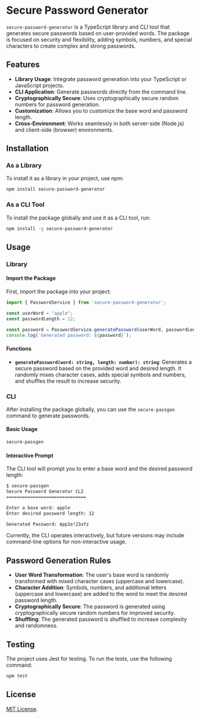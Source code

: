 # Secure Password Generator

`secure-password-generator` is a TypeScript library and CLI tool that generates secure passwords based on user-provided words. The package is focused on security and flexibility, adding symbols, numbers, and special characters to create complex and strong passwords.

## Features

- **Library Usage**: Integrate password generation into your TypeScript or JavaScript projects.
- **CLI Application**: Generate passwords directly from the command line.
- **Cryptographically Secure**: Uses cryptographically secure random numbers for password generation.
- **Customization**: Allows you to customize the base word and password length.
- **Cross-Environment**: Works seamlessly in both server-side (Node.js) and client-side (browser) environments.

## Installation

### As a Library

To install it as a library in your project, use npm:

```bash
npm install secure-password-generator
```

### As a CLI Tool

To install the package globally and use it as a CLI tool, run:

```bash
npm install -g secure-password-generator
```

## Usage

### Library

#### Import the Package

First, import the package into your project:

```typescript
import { PasswordService } from 'secure-password-generator';

const userWord = "apple";
const passwordLength = 12;

const password = PasswordService.generatePassword(userWord, passwordLength);
console.log(`Generated password: ${password}`);
```

#### Functions

- **`generatePassword(word: string, length: number): string`**: Generates a secure password based on the provided word and desired length. It randomly mixes character cases, adds special symbols and numbers, and shuffles the result to increase security.

### CLI

After installing the package globally, you can use the `secure-passgen` command to generate passwords.

#### Basic Usage

```bash
secure-passgen
```

#### Interactive Prompt

The CLI tool will prompt you to enter a base word and the desired password length:

```bash
$ secure-passgen
Secure Password Generator CLI
==============================

Enter a base word: apple
Enter desired password length: 12

Generated Password: App1e!23xYz
```

Currently, the CLI operates interactively, but future versions may include command-line options for non-interactive usage.

## Password Generation Rules

- **User Word Transformation**: The user's base word is randomly transformed with mixed character cases (uppercase and lowercase).
- **Character Addition**: Symbols, numbers, and additional letters (uppercase and lowercase) are added to the word to meet the desired password length.
- **Cryptographically Secure**: The password is generated using cryptographically secure random numbers for improved security.
- **Shuffling**: The generated password is shuffled to increase complexity and randomness.

## Testing

The project uses Jest for testing. To run the tests, use the following command:

```bash
npm test
```

## License

[MIT License](./LICENSE.md).